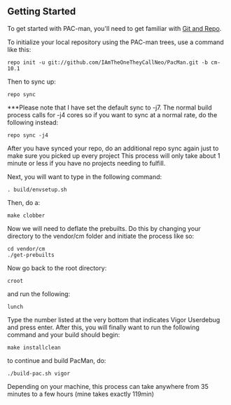 Getting Started
---------------

To get started with PAC-man, you'll need to get
familiar with [Git and Repo](http://source.android.com/download/using-repo).

To initialize your local repository using the PAC-man trees, use a command like this:

    repo init -u git://github.com/IAmTheOneTheyCallNeo/PacMan.git -b cm-10.1

Then to sync up:

    repo sync
***Please note that I have set the default sync to -j7. 
The normal build process calls for -j4 cores so if you want to sync at a normal rate, do the following instead:
   
    repo sync -j4
    
After you have synced your repo, do an additional repo sync again just to make sure you picked up every project
This process will only take about 1 minute or less if you have no projects needing to fulfill. 

Next, you will want to type in the following command:

    . build/envsetup.sh

Then, do a:

    make clobber
Now we will need to deflate the prebuilts. Do this by changing your directory to the vendor/cm folder and initiate
the process like so:

    cd vendor/cm
    ./get-prebuilts
    
Now go back to the root directory:

    croot
    
and run the following:

    lunch

Type the number listed at the very bottom that indicates Vigor Userdebug and press enter. 
After this, you will finally want to run the following command and your build should begin:

    make installclean
    
to continue and build PacMan, do:

    ./build-pac.sh vigor
    
Depending on your machine, this process can take anywhere from 35 minutes to a few hours (mine takes exactly 119min)
